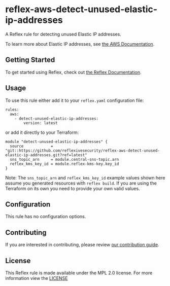 # reflex-aws-detect-unused-elastic-ip-addresses
A Reflex rule for detecting unused Elastic IP addresses.

To learn more about Elastic IP addresses, see [the AWS Documentation](https://docs.aws.amazon.com/AWSEC2/latest/UserGuide/elastic-ip-addresses-eip.html).

## Getting Started
To get started using Reflex, check out [the Reflex Documentation](https://docs.cloudmitigator.com/).

## Usage
To use this rule either add it to your `reflex.yaml` configuration file:  
```
rules:
  aws:
    - detect-unused-elastic-ip-addresses:
        version: latest
```

or add it directly to your Terraform:  
```
module "detect-unused-elastic-ip-addresses" {
  source            = "git::https://github.com/reflexivesecurity/reflex-aws-detect-unused-elastic-ip-addresses.git?ref=latest"
  sns_topic_arn     = module.central-sns-topic.arn
  reflex_kms_key_id = module.reflex-kms-key.key_id
}
```

Note: The `sns_topic_arn` and `reflex_kms_key_id` example values shown here assume you generated resources with `reflex build`. If you are using the Terraform on its own you need to provide your own valid values.

## Configuration
This rule has no configuration options.

## Contributing
If you are interested in contributing, please review [our contribution guide](https://docs.cloudmitigator.com/about/contributing.html).

## License
This Reflex rule is made available under the MPL 2.0 license. For more information view the [LICENSE](https://github.com/reflexivesecurity/reflex-aws-detect-unused-elastic-ip-addresses/blob/master/LICENSE) 
